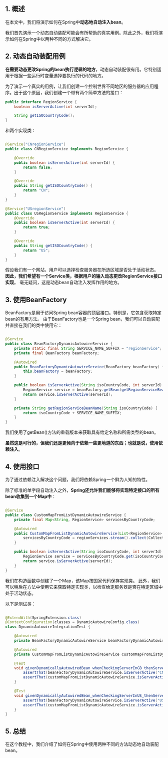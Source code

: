 ## 1. 概述

在本文中，我们将演示如何在Spring中**动态地自动注入bean**。

我们首先演示一个动态自动装配可能会有所帮助的真实用例。除此之外，我们将演示如何在Spring中以两种不同的方式解决它。

## 2. 动态自动装配用例

**在需要动态更改Spring的bean执行逻辑的地方**，动态自动装配很有用。它特别适用于根据一些运行时变量选择要执行的代码的地方。

为了演示一个真实的用例，让我们创建一个控制世界不同地区的服务器的应用程序。出于这个原因，我们创建一个带有两个简单方法的接口：

```java
public interface RegionService {
    boolean isServerActive(int serverId);

    String getISOCountryCode();
}
```

和两个实现类：

```java

@Service("CNregionService")
public class CNRegionService implements RegionService {

    @Override
    public boolean isServerActive(int serverId) {
        return false;
    }

    @Override
    public String getISOCountryCode() {
        return "CN";
    }
}

@Service("USregionService")
public class USRegionService implements RegionService {
    @Override
    public boolean isServerActive(int serverId) {
        return true;
    }

    @Override
    public String getISOCountryCode() {
        return "US";
    }
}
```

假设我们有一个网站，用户可以选择检查服务器在所选区域是否处于活动状态。
**因此，我们希望有一个Service类，根据用户的输入动态更改RegionService接口实现**。
毫无疑问，这是动态bean自动注入发挥作用的地方。

## 3. 使用BeanFactory

BeanFactory是用于访问Spring bean容器的顶层接口。特别是，它包含获取特定bean的有用方法。
由于BeanFactory也是一个Spring bean，我们可以自动装配并直接在我们的类中使用它：

```java

@Service
public class BeanFactoryDynamicAutowireService {
    private static final String SERVICE_NAME_SUFFIX = "regionService";
    private final BeanFactory beanFactory;

    @Autowired
    public BeanFactoryDynamicAutowireService(BeanFactory beanFactory) {
        this.beanFactory = beanFactory;
    }

    public boolean isServerActive(String isoCountryCode, int serverId) {
        RegionService service = beanFactory.getBean(getRegionServiceBeanName(isoCountryCode), RegionService.class);
        return service.isServerActive(serverId);
    }

    private String getRegionServiceBeanName(String isoCountryCode) {
        return isoCountryCode + SERVICE_NAME_SUFFIX;
    }
}
```

我们使用了getBean()方法的重载版本来获取具有给定名称和所需类型的bean。

**虽然这是可行的，但我们还是更倾向于依赖一些更地道的东西；也就是说，使用依赖注入**。

## 4. 使用接口

为了通过依赖注入解决这个问题，我们将依赖Spring一个鲜为人知的特性。

除了标准的单字段自动注入之外，**Spring还允许我们能够将实现特定接口的所有bean收集到一个Map中**：

```java

@Service
public class CustomMapFromListDynamicAutowireService {
    private final Map<String, RegionService> servicesByCountryCode;

    @Autowired
    public CustomMapFromListDynamicAutowireService(List<RegionService> regionServices) {
        servicesByCountryCode = regionServices.stream().collect(Collectors.toMap(RegionService::getISOCountryCode, Function.identity()));
    }

    public boolean isServerActive(String isoCountryCode, int serverId) {
        RegionService service = servicesByCountryCode.get(isoCountryCode);
        return service.isServerActive(serverId);
    }
}
```

我们在构造函数中创建了一个Map，该Map按国家代码保存实现类。
此外，我们可以稍后在方法中使用它来获取特定实现类，以检查给定服务器是否在特定区域中处于活动状态。

以下是测试类：

```java

@ExtendWith(SpringExtension.class)
@ContextConfiguration(classes = DynamicAutowireConfig.class)
class DynamicAutowireIntegrationTest {

    @Autowired
    private BeanFactoryDynamicAutowireService beanFactoryDynamicAutowireService;

    @Autowired
    private CustomMapFromListDynamicAutowireService customMapFromListDynamicAutowireService;

    @Test
    void givenDynamicallyAutowiredBean_whenCheckingServerInGB_thenServerIsNotActive() {
        assertThat(beanFactoryDynamicAutowireService.isServerActive("CN", 101), is(false));
        assertThat(customMapFromListDynamicAutowireService.isServerActive("CN", 101), is(false));
    }

    @Test
    void givenDynamicallyAutowiredBean_whenCheckingServerInUS_thenServerIsActive() {
        assertThat(beanFactoryDynamicAutowireService.isServerActive("US", 101), is(true));
        assertThat(customMapFromListDynamicAutowireService.isServerActive("US", 101), is(true));
    }
}
```

## 5. 总结

在这个教程中，我们介绍了如何在Spring中使用两种不同的方法动态地自动装配bean。